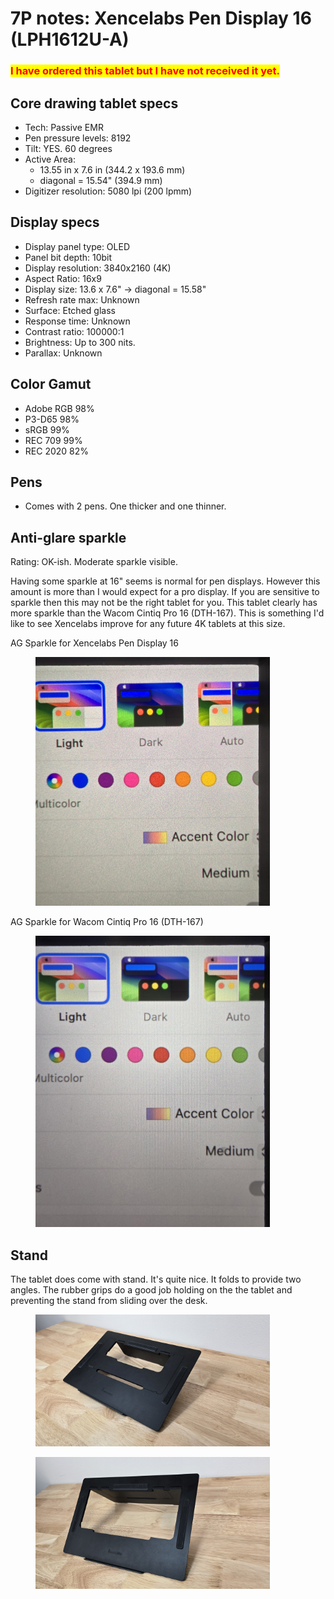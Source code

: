 # 7P notes: Xencelabs Pen Display 16 (LPH1612U-A)

### <mark style="color:red;">I have ordered this tablet but I have not received it yet.</mark> <a href="#core-drawing-tablet-specs" id="core-drawing-tablet-specs"></a>

## Core drawing tablet specs <a href="#core-drawing-tablet-specs" id="core-drawing-tablet-specs"></a>

* Tech: Passive EMR
* Pen pressure levels: 8192
* Tilt: YES. 60 degrees
* Active Area:&#x20;
  * 13.55 in x 7.6 in (344.2 x 193.6 mm)
  * diagonal = 15.54" (394.9 mm)
* Digitizer resolution: 5080 lpi (200 lpmm)

## Display specs <a href="#core-display-specs" id="core-display-specs"></a>

* Display panel type: OLED
* Panel bit depth: 10bit&#x20;
* Display resolution: 3840x2160 (4K)
* Aspect Ratio: 16x9
* Display size: 13.6 x 7.6" -> diagonal = 15.58"&#x20;
* Refresh rate max: Unknown
* Surface: Etched glass
* Response time: Unknown
* Contrast ratio: 100000:1
* Brightness: Up to 300 nits.
* Parallax: Unknown&#x20;

## Color Gamut

* Adobe RGB 98%&#x20;
* P3-D65 98%&#x20;
* sRGB 99%&#x20;
* REC 709 99%&#x20;
* REC 2020 82%

## Pens

*   Comes with 2 pens. One thicker and one thinner.



## Anti-glare sparkle

Rating: OK-ish. Moderate sparkle visible.&#x20;

Having some sparkle at 16" seems is normal for pen displays. However this amount is more than I would expect for a pro display. If you are sensitive to sparkle then this may not be the right tablet for you. This tablet clearly has more sparkle than the Wacom Cintiq Pro 16 (DTH-167). This is something I'd like to see Xencelabs improve for any future 4K tablets at this size. &#x20;

AG Sparkle for Xencelabs Pen Display 16

<figure><img src="../../.gitbook/assets/Xenclabs Pen Display 16 AG Sparkle.jpg" alt="" width="375"><figcaption></figcaption></figure>

AG Sparkle for Wacom Cintiq Pro 16 (DTH-167)

<figure><img src="../../.gitbook/assets/Wacom Cintiq Pro 16 (DTH-167) AG Sparkle.jpg" alt="" width="375"><figcaption></figcaption></figure>





## Stand

The tablet does come with stand. It's quite nice. It folds to provide two angles. The rubber grips do a good job holding on the the tablet and preventing the stand from sliding over the desk.

<figure><img src="../../.gitbook/assets/20240727_105710 (Large).jpg" alt="" width="375"><figcaption></figcaption></figure>

<figure><img src="../../.gitbook/assets/20240727_105724 (Large).jpg" alt="" width="375"><figcaption></figcaption></figure>
